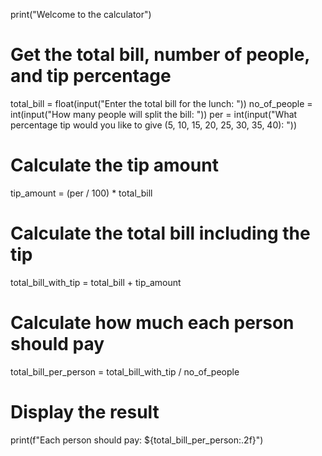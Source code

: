 print("Welcome to the calculator")

# Get the total bill, number of people, and tip percentage
total_bill = float(input("Enter the total bill for the lunch: "))
no_of_people = int(input("How many people will split the bill: "))
per = int(input("What percentage tip would you like to give (5, 10, 15, 20, 25, 30, 35, 40): "))

# Calculate the tip amount
tip_amount = (per / 100) * total_bill

# Calculate the total bill including the tip
total_bill_with_tip = total_bill + tip_amount

# Calculate how much each person should pay
total_bill_per_person = total_bill_with_tip / no_of_people

# Display the result
print(f"Each person should pay: ${total_bill_per_person:.2f}")
